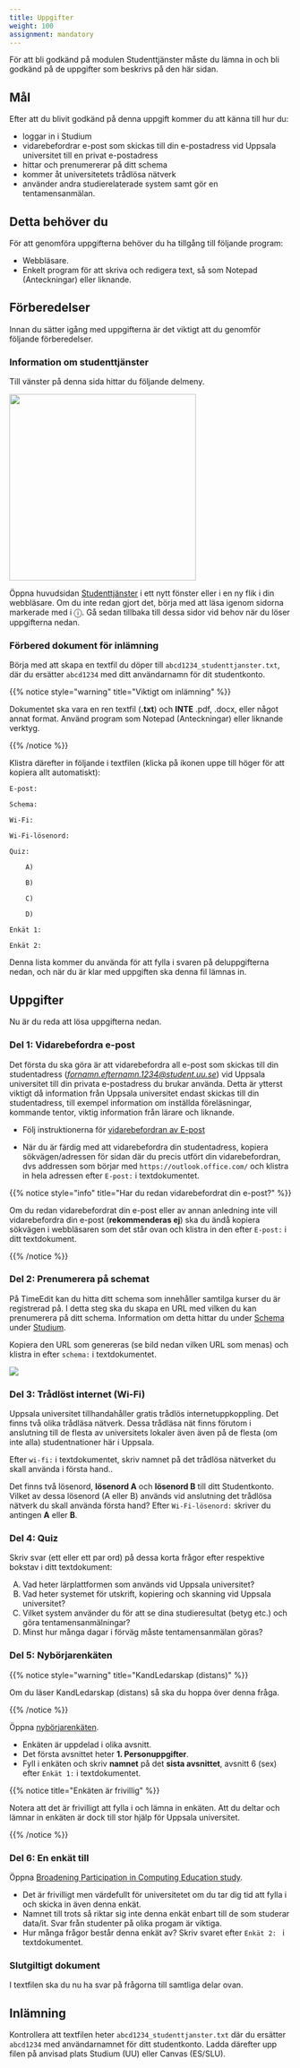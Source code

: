 ```yaml
---
title: Uppgifter
weight: 100
assignment: mandatory
---
```


För att bli godkänd på modulen Studenttjänster måste du lämna in och bli godkänd
på de uppgifter som beskrivs på den här sidan.

## Mål

Efter att du blivit godkänd på denna uppgift kommer du att känna till hur du:

- loggar in i Studium
- vidarebefordrar e-post som skickas till din e-postadress vid Uppsala
universitet till en privat e-postadress
- hittar och prenumererar på ditt schema
- kommer åt universitetets trådlösa nätverk
- använder andra studierelaterade system samt gör en tentamensanmälan.

<!---
Tittat på en frivillig enkät
-->

## Detta behöver du

För att genomföra uppgifterna behöver du ha tillgång till följande program:

- Webbläsare.
- Enkelt program för att skriva och redigera text, så som Notepad (Anteckningar) eller liknande.

## Förberedelser

Innan du sätter igång med uppgifterna är det viktigt att du genomför följande förberedelser.

### Information om studenttjänster

Till vänster på denna sida hittar du följande delmeny.

<img src="/images/studenttjanster/assignment/uppgifter_navigation.png" style="width: 333px"/>

Öppna huvudsidan [Studenttjänster](/student-services) i ett
nytt fönster eller i en ny flik i din webbläsare. Om du inte redan gjort det, börja
med att läsa igenom sidorna markerade med i &#9432;. Gå sedan tillbaka till dessa
sidor vid behov när du löser uppgifterna nedan.

### Förbered dokument för inlämning

Börja med att skapa en textfil du döper till `abcd1234_studenttjanster.txt`, där du
ersätter `abcd1234` med ditt användarnamn för dit studentkonto.

{{% notice style="warning" title="Viktigt om inlämning" %}}

Dokumentet ska vara en ren textfil (**.txt**) och **INTE** .pdf, .docx, eller
något annat format. Använd program som Notepad (Anteckningar) eller liknande
verktyg.

{{% /notice %}}

Klistra därefter in följande i textfilen (klicka på ikonen <span
class="copy-to-clipboard"></span> uppe till höger för att kopiera allt
automatiskt):


``` text
E-post:

Schema:

Wi-Fi:

Wi-Fi-lösenord:

Quiz:

    A)

    B)

    C)

    D)

Enkät 1:

Enkät 2:

```

Denna lista kommer du använda för att fylla i svaren på deluppgifterna nedan, och
när du är klar med uppgiften ska denna fil lämnas in.


## Uppgifter

Nu är du reda att lösa uppgifterna nedan.



### Del 1: Vidarebefordra e-post

Det första du ska göra är att vidarebefordra all e-post som skickas till din
studentadress (*fornamn.efternamn.1234@student.uu.se*) vid Uppsala universitet
till din privata e-postadress du brukar använda. Detta är ytterst viktigt då
information från Uppsala universitet endast skickas till din studentadress, till
exempel information om inställda föreläsningar, kommande tentor, viktig information från lärare och liknande.

- Följ instruktionerna för [vidarebefordran av E-post](../email/#Vidarebefordran)

- När du är färdig med att vidarebefordra din studentadress, kopiera
sökvägen/adressen för sidan där du precis utfört din vidarebefordran, dvs
addressen som börjar med `https://outlook.office.com/`  och klistra
in hela adressen efter `E-post:` i textdokumentet.

{{% notice style="info" title="Har du redan vidarebefordrat din e-post?" %}}

Om du redan vidarebefordrat din e-post eller av annan anledning inte vill
vidarebefordra din e-post (**rekommenderas ej**) ska du ändå kopiera sökvägen i
webbläsaren som det står ovan och klistra in den efter `E-post:` i ditt
textdokument.

{{% /notice %}}


### Del 2: Prenumerera på schemat

På TimeEdit kan du hitta ditt schema som innehåller samtilga kurser du är
registrerad på. I detta steg ska du skapa en URL med vilken du kan prenumerera på ditt schema.
Information om detta hittar du under [Schema](../studium/#schema) under [Studium](../studium).

Kopiera den URL som genereras
(se bild nedan vilken URL som menas) och klistra in efter `schema:` i
textdokumentet.

<img src="/images/studenttjanster/assignment/del2.png">

### Del 3: Trådlöst internet (Wi-Fi)

Uppsala universitet tillhandahåller gratis trådlös internetuppkoppling. Det
finns två olika trådläsa nätverk. Dessa trådläsa nät finns förutom i
anslutning till de flesta av universitets lokaler även även på de flesta (om
inte alla) studentnationer här i Uppsala.

Efter `wi-fi:` i textdokumentet, skriv namnet på det trådlösa nätverket du skall
använda i första hand..

Det finns två lösenord, **lösenord A** och **lösenord B** till ditt
Studentkonto. Vilket av dessa lösenord (A eller B) används vid anslutning det
trådlösa nätverk du skall använda första hand? Efter `Wi-Fi-lösenord:` skriver
du antingen **A** eller **B**.

### Del 4: Quiz

Skriv svar (ett eller ett par ord) på dessa korta frågor efter respektive
bokstav i ditt textdokument:

<ol type="A">

<li>
    Vad heter lärplattformen som används vid Uppsala universitet?
</li>

<li>
    Vad heter systemet för utskrift, kopiering och skanning vid Uppsala
    universitet?
</li>

<li>
    Vilket system använder du för att se dina studieresultat (betyg etc.) och göra tentamensanmälningar?
</li>


<li>
    Minst hur många dagar i förväg måste tentamensanmälan göras?
</li>


</ol>

### Del 5: Nybörjarenkäten


{{% notice style="warning" title="KandLedarskap (distans)" %}}

Om du läser KandLedarskap (distans) så ska du hoppa över denna fråga.

{{% /notice %}}
 
Öppna [nybörjarenkäten](https://doit.medfarm.uu.se/bin/kurt3/kurt/95629). 

- Enkäten är uppdelad i olika avsnitt.
- Det första avsnittet heter **1. Personuppgifter**.
- Fyll i enkäten och skriv **namnet** på det **sista avsnittet**, avsnitt 6 (sex) efter `Enkät 1:` i textdokumentet.

{{% notice title="Enkäten är frivillig" %}}

Notera att det är frivilligt att fylla i och lämna in enkäten. Att du deltar och
lämnar in enkäten är dock till stor hjälp för Uppsala universitet.

{{% /notice %}}

### Del 6: En enkät till 

Öppna [Broadening Participation in Computing Education study](https://doit.medfarm.uu.se/bin/kurt3/kurt/95879).

- Det är frivilligt men värdefullt för universitetet om du tar dig tid att fylla i och skicka in även denna enkät. 
- Namnet till trots så riktar sig inte denna enkät enbart till de som studerar data/it. Svar från studenter på olika progam är viktiga.
- Hur många frågor består denna enkät av? Skriv svaret efter `Enkät 2: ` i textdokumentet.

### Slutgiltigt dokument

I textfilen ska du nu ha svar på frågorna till samtliga delar ovan.


## Inlämning

Kontrollera att textfilen heter `abcd1234_studenttjanster.txt` där du ersätter
`abcd1234` med användarnamnet för ditt studentkonto. Ladda därefter upp filen på
anvisad plats Studium (UU) eller Canvas (ES/SLU). 

